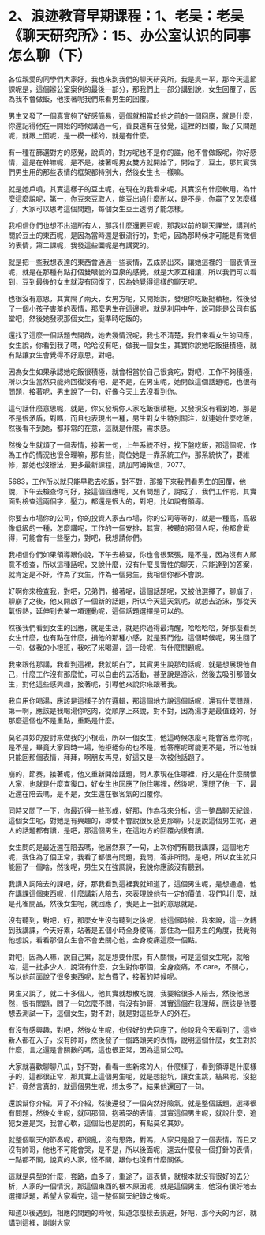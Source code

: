 # 2、浪迹教育早期课程：1、老吴：老吴《聊天研究所》：15、办公室认识的同事怎么聊（下）

各位親愛的同學們大家好，我也來到我們的聊天研究所，我是吳一平，那今天這節課呢是，這個辦公室案例的最後一部分，那我們上一部分講到說，女生回覆了，因為我不會做飯，他接著呢我們來看男生的回覆。

男生又發了一個真實夠了好感簡易，這個就相當於他之前的一個回應，就是什麼，你還記得他在一開始的時候講過一句，善良還有在發覺，這裡的回覆，飯了又問題呢，就跟上面呢，是一模一樣的，就是有什麼。

有一種在篩選對方的感覺，說真的，對方呢也不是你的誰，他不會做飯呢，你好感情，這是在幹嘛呢，是不是，接著呢男女雙方就開始了，開始了，豆土，那其實我們男生用的那些表情的框架都特別大，然後女生也一樣嘛。

就是她戶噴，其實這樣子的豆土呢，在現在的我看來呢，其實沒有什麼軟用，為什麼這麼說呢，第一，你豆來豆取人，能豆出過什麼所以，是不是，你贏了又怎麼樣了，大家可以思考這個問題，每個女生豆土透明了能怎樣。

我相信你們也想不出過所有人，那我什麼還要豆呢，那我以前的聊天課堂，講到的關於豆土的東西呢，是因為當時還是很流行的，對吧，因為那時候才可能是有微信的表情，第二課呢，我發這些圖呢是有講究的。

就是把一些我想表達的東西會通過一些表情，去成熟出來，讓她這裡的一個表情豆呢，就是在那種有點打個雙眼號的豆泉的感覺，就是大家互相讓，所以我們可以看到，豆到最後的女生就沒有回復了，因為她覺得這樣的聊天呢。

也很沒有意思，其實隔了兩天，女男方呢，又開始說，發現你吃飯挺積極，然後發了一個小孩子害羞的表情，那麼男生在這邊呢，就是利用中午，說可能是公司有飯堂吧，然後她發現那個女生，挺準時吃飯的。

還找了這麼一個話題去開啟，她去幾情況呢，我也不清楚，我們來看女生的回應，女生說，你看到我了嗎，哈哈沒有吧，做我一個女生，其實你說她吃飯挺積極，就有點讓女生會覺得不好意思，對吧。

因為女生如果承認她吃飯很積極，就會相當於自己很貪吃，對吧，工作不夠積極，所以女生當然只能夠回復沒有吧，是不是，在男生呢，她開啟這個話題呢，也很有問題，接著呢，男生說了一句，好像今天上去沒看到你。

這句話什麼意思呢，就是，你又發現你人家吃飯很積極，又發現沒有看到她，那是不是很矛盾，對嗎，而且也表現出一種，男生對女生特別關注，就連她什麼吃飯，然後看不到她，都非常的在意，這就是什麼，需求感。

然後女生就煩了一個表情，接著一句，上午系統不好，找下盤吃飯，那這個呢，作為工作的情況也很合理嘛，那有些，崗位她是一靠系統工作，那系統快了，要維修，那她也沒辦法，更多最新課程，請加阿姆微信，7077。

5683，工作所以就只能早點去吃飯，對不對，那接下來我們看男生的回覆，他說，下午去檢查你可好，接這個回應呢，又有問題了，說成了，我們工作呢，其實面對檢查這兩個字，壓力，都還是很大的，對吧，比如說有領導。

你要去市場你的公司，你的投資人家去市場，你的公司等等的，就是一種高，高級像低級的一種，怎麼講呢，工作的一個安排，其實，被聽的那個人呢，他都會覺得，可能會有一些壓力，對吧，我想請你們。

我相信你們如果領導跟你說，下午去檢查，你也會很緊張，是不是，因為沒有人願意不檢查，所以這種話呢，又說什麼，沒有什麼長實性的聊天，只能達到的答案，就肯定是不好，作為了女生，作為一個男生，我相信你都不會說。

好啊你來檢查我，對吧，兄弟們，接著呢，這個話題呢，又被他選擇了，聊崩了，聊崩了之後，他又開啟了一個新的話題，所以今天這天氣呢，就想去游泳，那從天氣很熱，延伸到去某一項運動呢，這個話題選擇是可以的。

然後我們看到女生的回應，就是生活，就是你過得最清醒，哈哈哈哈，好那麼看到女生什麼，也有點在什麼，損他的那種小感，就是要鬥他，這個時候呢，男生回了一句，做我的小根班，我吃了米喝湯，這一段呢，有什麼問題呢。

我來跟他那講，我看到這裡，我就明白了，其實男生說那句話呢，就是想展現他自己，什麼工作沒有那麼忙，可以自由的去活動，甚至說是游泳，然後去吸引那個女生，對他這些感興趣，接著呢，引導他來說你來跟著我。

我自用你喝湯，應該是這樣子的在邏輯，那這個地方說這個話呢，還有什麼問題，第一啊，應該是我喝湯你吃肉，從順序上來說，對不對，因為湯才是最值錢的，好那麼這個也不是重點，重點是什麼。

莫名其妙的要討來做我的小根班，所以一個女生，他這時候怎麼可能會答應你呢，是不是，畢竟大家同時一場，他拒絕你的也不是，他答應呢可能更不是，所以他就只能回那個表情，拜拜，啊朋友再見，好這又是一次被他話題了。

崩的，節奏，接著呢，他又重新開始話題，問人家現在住哪裡，好又是在什麼關懷人家，也就是什麼查復口，好女生也回應了他住哪裡，然後呢，還問了他一下，最近還在陪去嗎，是不是，女生還在很客氣的回覆你。

同時又問了一下，你最近得一些形成，好那，作為我來分析，這一整昌聊天紀錄，這個女生呢，對她是有興趣的，即使不會說很反感更那聊，只是說這個男生呢，選人的話題都有讀，是吧，那這個男生，在這地方的回覆內很有讀。

女生問的是最近還在陪去嗎，他居然來了一句，上次你們有聽我講課，這個地方呢，我住為了個正常，我看了都很有問題，我問，答非所問，是吧，所以女生就只能回了一個啥，然後呢，男生又在強調說，我說你應該沒有聽到。

我講入詞陪去的課吧，好，那我看到這裡我就知道了，這個男生呢，是想通過，他在講課這個東西呢，什麼講新人陪去，來表現說他有一定的價值，我們叫什麼，就是孔雀開品，然後女生呢，就回應了，我是上一批的意思就是。

沒有聽到，對吧，好，那麼女生沒有聽到之後呢，他這個時候，我來說，這一次轉到我講課，今天好累，站著是五個小時全身痠痛，那住為一個男生的角度，我覺得他想說，看看那個女生會不會去關心他，全身痠痛這麼一個點。

對吧，因為人嘛，說自己累，就是想要什麼，有人關懷，可是這個女生呢，就哈哈，這一批多少人，說沒有什麼，女生對你那個，全身痠痛，不 care，不關心，所以他前面說了很多東西呢，就白費了，接著的時候呢。

男生又說了，就二十多個人，他其實就想散吃說，我要給很多人陪去，然後他居然，很有問題，問了一句怎麼不問，有沒有帥哥，其實這個在我理解，應該是他要想去測試一下，這個女生，對不對，就是對這些新人的外在。

有沒有感興趣，對吧，然後女生呢，也很好的去回應了，他說我今天看到了，這些新人都在入子，沒有帥哥，然後發了一個路頭哭的表情，說明這個什麼，女生對於什麼，言之還是會關數的嗎，這也很正常，因為這幫公司。

大家就喜歡聊聊八瓜，對不對，看看一些新來的人，什麼樣子，看到領導是什麼樣子的，這都很正常，那其實上這個男生呢，就是想挖坑，讓女生跳，結果呢，沒挖好，竟然言真的，就這個男生呢，想太多了，結果他還回了一句。

還說幫你介紹，算了不介紹，然後還發了一個突然好險氣，就是整個話題，選擇很有問題，然後女生呢，就回那個，抱著哭的表情，其實這個男生呢，就說什麼，追犯女還是哭，我會心軟，這個話也是說的，有點莫名其妙。

就整個聊天的節奏呢，都很亂，沒有思路，對嗎，人家只是發了一個表情，而且又沒有帥哥，他也不可能會哭，是不是，所以後面呢，還去什麼發一個打針的表情，一點都不關，說真的人家，怪不關，跟你也沒有什麼關係。

這就是典型的什麼，套路，血多了，重途了，這表情，就根本就沒有很好的去分析，人家的一個情況，那這個東西的根本原因呢，就是這個男生，他沒有很好地去選擇話題，希望大家看完，這一整個聊天紀錄之後呢。

知道以後遇到，相應的問題的時候，知道怎麼樣去規避，好吧，那今天的內容，就講到這裡，謝謝大家